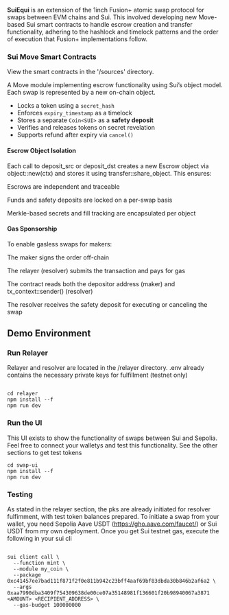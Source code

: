 **SuiEqui** is an extension of the 1inch Fusion+ atomic swap protocol for swaps between EVM chains and Sui. This involved developing new Move-based Sui smart contracts to handle escrow creation and transfer functionality, adhering to the hashlock and timelock patterns and the order of execution that Fusion+ implementations follow.

### Sui Move Smart Contracts

View the smart contracts in the '/sources' directory.

A Move module implementing escrow functionality using Sui’s object model. Each swap is represented by a new on-chain object.

- Locks a token using a `secret_hash`
- Enforces `expiry_timestamp` as a timelock
- Stores a separate `Coin<SUI>` as a **safety deposit**
- Verifies and releases tokens on secret revelation
- Supports refund after expiry via `cancel()`

#### Escrow Object Isolation

Each call to deposit_src or deposit_dst creates a new Escrow<T> object via object::new(ctx) and stores it using transfer::share_object. This ensures:

Escrows are independent and traceable

Funds and safety deposits are locked on a per-swap basis

Merkle-based secrets and fill tracking are encapsulated per object

#### Gas Sponsorship

To enable gasless swaps for makers:

The maker signs the order off-chain

The relayer (resolver) submits the transaction and pays for gas

The contract reads both the depositor address (maker) and tx_context::sender() (resolver)

The resolver receives the safety deposit for executing or canceling the swap

## Demo Environment

### Run Relayer

Relayer and resolver are located in the /relayer directory. .env already contains the necessary private keys for fulfillment (testnet only)

```

cd relayer
npm install --f
npm run dev
```

### Run the UI

This UI exists to show the functionality of swaps between Sui and Sepolia. Feel free to connect your walletys and test this functionality. See the other sections to get test tokens

```
cd swap-ui
npm install --f
npm run dev
```

### Testing

As stated in the relayer section, the pks are already initiated for resolver fulfimment, with test token balances prepared. To initiate a swap from your wallet, you need Sepolia Aave USDT (https://gho.aave.com/faucet/) or Sui USDT from my own deployment. Once you get Sui testnet gas, execute the following in your sui cli

```

sui client call \
  --function mint \
  --module my_coin \
  --package 0xc41457ee7bad111f871f2f0e811b942c23bff4aaf69bf83dbda30b846b2af6a2 \
  --args 0xaa7990dba3409f754309638de00ce07a35148981f136601f20b98940067a3871 <AMOUNT> <RECIPIENT_ADDRESS> \
  --gas-budget 100000000
```
